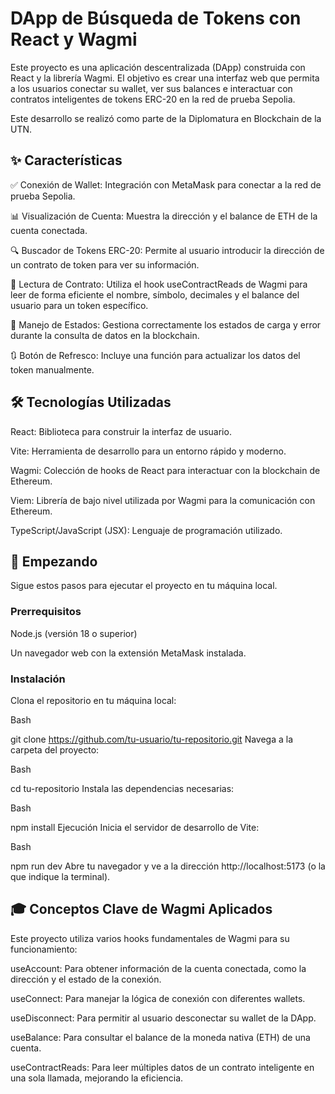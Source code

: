 # DApp de Búsqueda de Tokens con React y Wagmi

Este proyecto es una aplicación descentralizada (DApp) construida con React y la librería Wagmi. El objetivo es crear una interfaz web que permita a los usuarios conectar su wallet, ver sus balances e interactuar con contratos inteligentes de tokens ERC-20 en la red de prueba Sepolia.



Este desarrollo se realizó como parte de la Diplomatura en Blockchain de la UTN.


## ✨ Características

✅ 
Conexión de Wallet: Integración con MetaMask para conectar a la red de prueba Sepolia.


📊 
Visualización de Cuenta: Muestra la dirección y el balance de ETH de la cuenta conectada.

🔍 
Buscador de Tokens ERC-20: Permite al usuario introducir la dirección de un contrato de token para ver su información.

📄 
Lectura de Contrato: Utiliza el hook useContractReads de Wagmi para leer de forma eficiente el nombre, símbolo, decimales y el balance del usuario para un token específico.



🔄 
Manejo de Estados: Gestiona correctamente los estados de carga y error durante la consulta de datos en la blockchain.

🔃 
Botón de Refresco: Incluye una función para actualizar los datos del token manualmente.


## 🛠️ Tecnologías Utilizadas
React: Biblioteca para construir la interfaz de usuario.

Vite: Herramienta de desarrollo para un entorno rápido y moderno.


Wagmi: Colección de hooks de React para interactuar con la blockchain de Ethereum.

Viem: Librería de bajo nivel utilizada por Wagmi para la comunicación con Ethereum.

TypeScript/JavaScript (JSX): Lenguaje de programación utilizado.

## 🚀 Empezando
Sigue estos pasos para ejecutar el proyecto en tu máquina local.

### Prerrequisitos
Node.js (versión 18 o superior)

Un navegador web con la extensión MetaMask instalada.

### Instalación
Clona el repositorio en tu máquina local:

Bash

git clone https://github.com/tu-usuario/tu-repositorio.git
Navega a la carpeta del proyecto:

Bash

cd tu-repositorio
Instala las dependencias necesarias:

Bash

npm install
Ejecución
Inicia el servidor de desarrollo de Vite:

Bash

npm run dev
Abre tu navegador y ve a la dirección http://localhost:5173 (o la que indique la terminal).

## 🎓 Conceptos Clave de Wagmi Aplicados
Este proyecto utiliza varios hooks fundamentales de Wagmi para su funcionamiento:


useAccount: Para obtener información de la cuenta conectada, como la dirección y el estado de la conexión.


useConnect: Para manejar la lógica de conexión con diferentes wallets.


useDisconnect: Para permitir al usuario desconectar su wallet de la DApp.


useBalance: Para consultar el balance de la moneda nativa (ETH) de una cuenta.


useContractReads: Para leer múltiples datos de un contrato inteligente en una sola llamada, mejorando la eficiencia.
